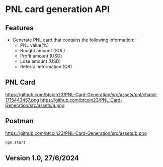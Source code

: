 # PNL card generation API
## Features

- Generate PNL card that contains the following information:
    - PNL value(%)
    - Bought amount (SOL)
    - Profit amount (USD)
    - Lose amount (USD)
    - Referral information (QR)


## PNL Card
https://github.com/btcoin23/PNL-Card-Generation/src/assets/pnl/chatid-1715443457.png
https://github.com/btcoin23/PNL-Card-Generation/src/assets/a.png

## Postman

https://github.com/btcoin23/PNL-Card-Generation/src/assets/b.png


```sh
npm start
```
## Version 1.0,   27/6/2024